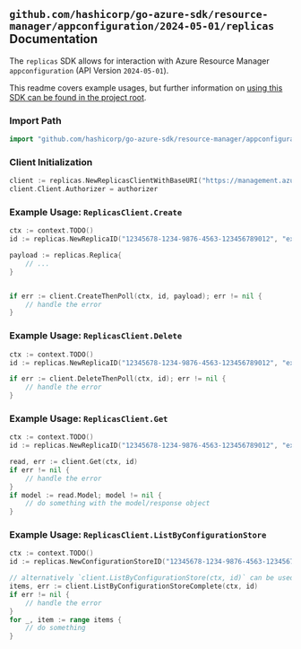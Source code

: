 
## `github.com/hashicorp/go-azure-sdk/resource-manager/appconfiguration/2024-05-01/replicas` Documentation

The `replicas` SDK allows for interaction with Azure Resource Manager `appconfiguration` (API Version `2024-05-01`).

This readme covers example usages, but further information on [using this SDK can be found in the project root](https://github.com/hashicorp/go-azure-sdk/tree/main/docs).

### Import Path

```go
import "github.com/hashicorp/go-azure-sdk/resource-manager/appconfiguration/2024-05-01/replicas"
```


### Client Initialization

```go
client := replicas.NewReplicasClientWithBaseURI("https://management.azure.com")
client.Client.Authorizer = authorizer
```


### Example Usage: `ReplicasClient.Create`

```go
ctx := context.TODO()
id := replicas.NewReplicaID("12345678-1234-9876-4563-123456789012", "example-resource-group", "configStoreName", "replicaName")

payload := replicas.Replica{
	// ...
}


if err := client.CreateThenPoll(ctx, id, payload); err != nil {
	// handle the error
}
```


### Example Usage: `ReplicasClient.Delete`

```go
ctx := context.TODO()
id := replicas.NewReplicaID("12345678-1234-9876-4563-123456789012", "example-resource-group", "configStoreName", "replicaName")

if err := client.DeleteThenPoll(ctx, id); err != nil {
	// handle the error
}
```


### Example Usage: `ReplicasClient.Get`

```go
ctx := context.TODO()
id := replicas.NewReplicaID("12345678-1234-9876-4563-123456789012", "example-resource-group", "configStoreName", "replicaName")

read, err := client.Get(ctx, id)
if err != nil {
	// handle the error
}
if model := read.Model; model != nil {
	// do something with the model/response object
}
```


### Example Usage: `ReplicasClient.ListByConfigurationStore`

```go
ctx := context.TODO()
id := replicas.NewConfigurationStoreID("12345678-1234-9876-4563-123456789012", "example-resource-group", "configStoreName")

// alternatively `client.ListByConfigurationStore(ctx, id)` can be used to do batched pagination
items, err := client.ListByConfigurationStoreComplete(ctx, id)
if err != nil {
	// handle the error
}
for _, item := range items {
	// do something
}
```
